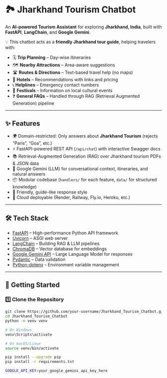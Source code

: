 # 🏞️ Jharkhand Tourism Chatbot

An **AI-powered Tourism Assistant** for exploring **Jharkhand, India**, built with **FastAPI**, **LangChain**, and **Google Gemini**.  

💡 This chatbot acts as a **friendly Jharkhand tour guide**, helping travelers with:
- 🗓️ **Trip Planning** – Day-wise itineraries  
- 🗺️ **Nearby Attractions** – Area-aware suggestions  
- 🛣️ **Routes & Directions** – Text-based travel help (no maps)  
- 🏨 **Hotels** – Recommendations with links and pricing  
- 📞 **Helplines** – Emergency contact numbers  
- 🎉 **Festivals** – Information on local cultural events  
- ❓ **General FAQs** – Handled through RAG (Retrieval Augmented Generation) pipeline  

---

## ✨ Features
- 🌍 Domain-restricted: Only answers about **Jharkhand Tourism** (rejects “Paris”, “Goa”, etc.)  
- ⚡ FastAPI-powered REST API (`/api/chat`) with interactive Swagger docs  
- 📚 Retrieval-Augmented Generation (RAG) over Jharkhand tourism PDFs & JSON data  
- 🤖 Google Gemini (LLM) for conversational context, itineraries, and natural answers  
- 📦 Modular codebase (`handlers/` for each feature, `data/` for structured knowledge)  
- 🎨 Friendly, guide-like response style  
- 🚀 Cloud deployable (Render, Railway, Fly.io, Heroku, etc.)

---

## 🛠️ Tech Stack
- [FastAPI](https://fastapi.tiangolo.com/) – High-performance Python API framework  
- [Uvicorn](https://www.uvicorn.org/) – ASGI web server  
- [LangChain](https://www.langchain.com/) – Building RAG & LLM pipelines  
- [ChromaDB](https://www.trychroma.com/) – Vector database for embeddings  
- [Google Gemini API](https://ai.google.dev/) – Large Language Model for responses  
- [Pydantic](https://docs.pydantic.dev/) – Data validation  
- [Python-dotenv](https://pypi.org/project/python-dotenv/) – Environment variable management  

---

## 🚀 Getting Started

### 1️⃣ Clone the Repository
```bash
git clone https://github.com/your-username/Jharkhand_Tourism_Chatbot.git
cd Jharkhand_Tourism_Chatbot
python -m venv venv

# On Windows
venv\Scripts\activate

# On macOS/Linux
source venv/bin/activate

pip install --upgrade pip
pip install -r requirements.txt

GOOGLE_API_KEY=your_google_gemini_api_key_here
